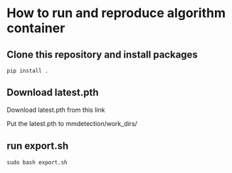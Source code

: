 # How to run and reproduce algorithm container

## Clone this repository and install packages
`pip install .`

## Download latest.pth
Download latest.pth from this link

Put the latest.pth to mmdetection/work_dirs/

## run export.sh
`sudo bash export.sh`

